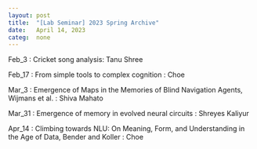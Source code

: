 ```yaml
---
layout: post
title:  "[Lab Seminar] 2023 Spring Archive"
date:   April 14, 2023
categ:  none
---
```




Feb_3 : Cricket song analysis: Tanu Shree



Feb_17 : From simple tools to complex cognition : Choe



Mar_3 : Emergence of Maps in the Memories of Blind Navigation Agents, Wijmans et al. : Shiva Mahato 



Mar_31 : Emergence of memory in evolved neural circuits : Shreyes Kaliyur



Apr_14 : Climbing towards NLU: On Meaning, Form, and Understanding in the Age of Data, Bender and Koller : Choe 

 

